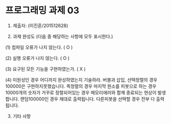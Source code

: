 ﻿# 프로그래밍 과제 03

1. 제출자:   (이진훈/201512628)

2. 과제 완성도 (다음 중 해당하는 사항에 모두 표시한다.)

(1) 컴파일 오류가 나지 않는다. ( O  )

(2) 실행 오류가 나지 않는다. (  O )

(3) 요구된 모든 기능을 구현하였는가. (  X )

(4) 미원성인 경우 어디까지 완성하였는지 기술하라.
버블과 삽입, 선택정렬의 경우 100000은 구현하지못했습니다.
퀵정렬의 경우 마지막 원소를 피봇으로 하는 경우 10000개의 숫자가 거꾸로 정렬되어있는 경우 메모리에러와 함께 종료되는 현상이 발생합니다. 랜덤100000인 경우 제대로 출력됩니다.
다른피봇을 선택할 경우 전부 다 출력됩니다.




3. 기타 사항 
